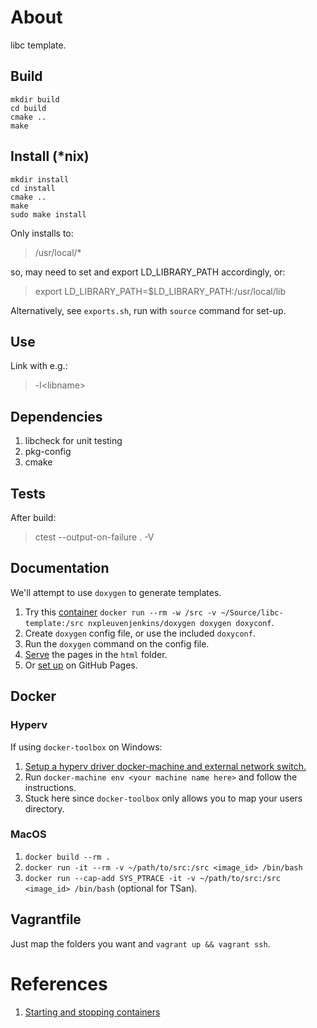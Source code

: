 # About
libc template.

## Build
```
mkdir build
cd build
cmake ..
make
```

## Install (*nix)
```
mkdir install
cd install
cmake ..
make
sudo make install
```
Only installs to:
> /usr/local/*

so, may need to set and export LD_LIBRARY_PATH accordingly, or:
> export LD_LIBRARY_PATH=$LD_LIBRARY_PATH:/usr/local/lib

Alternatively, see `exports.sh`, run with `source` command for set-up.

## Use
Link with e.g.:
> -l\<libname\>

## Dependencies
1. libcheck for unit testing
2. pkg-config
3. cmake

## Tests
After build:
> ctest --output-on-failure . -V

## Documentation
We'll attempt to use `doxygen` to generate templates. 

1. Try this [container](https://hub.docker.com/r/nxpleuvenjenkins/doxygen) `docker run --rm -w /src -v ~/Source/libc-template:/src nxpleuvenjenkins/doxygen doxygen doxyconf`.
2. Create `doxygen` config file, or use the included `doxyconf`.
3. Run the `doxygen` command on the config file.
4. [Serve](https://dev.to/nicolasmesa/serve-your-current-directory-with-python-and-http-2m3p) the pages in the `html` folder.
5. Or [set up](https://goseeky.wordpress.com/2017/07/22/documentation-101-doxygen-with-github-pages/) on GitHub Pages.

## Docker
### Hyperv
If using `docker-toolbox` on Windows:

1. [Setup a hyperv driver docker-machine and external network switch.](https://docs.docker.com/machine/drivers/hyper-v/)
2. Run `docker-machine env <your machine name here>` and follow the instructions.
3. Stuck here since `docker-toolbox` only allows you to map your users directory.

### MacOS
1. `docker build --rm .`
2. `docker run -it --rm -v ~/path/to/src:/src <image_id> /bin/bash`
3. `docker run --cap-add SYS_PTRACE -it -v ~/path/to/src:/src <image_id> /bin/bash` (optional for TSan).

## Vagrantfile
Just map the folders you want and `vagrant up && vagrant ssh`.

# References
1. [Starting and stopping containers](https://stackoverflow.com/questions/26153686/how-do-i-run-a-command-on-an-already-existing-docker-container)
